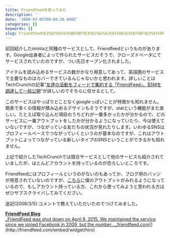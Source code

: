 ```yaml
---
title: Friendfeedを使ってみた
description: ''
date: '2008-03-05T00:00:26.000Z'
categories: []
keywords: []
slug: Friendfeed%E3%82%92%E4%BD%BF%E3%81%A3%E3%81%A6%E3%81%BF%E3%81%9F
---
```

前回紹介したimintaと同種のサービスとして、Friendfeedというものがあります。Google出身者によって作られたサービスだそうで、クローズドベータにてサービスされていたのですが、つい先日オープン化されました。

アイテムを読み込めるサービスの数がかなり用意してあって、英語圏のサービスで主要なものはカバーできているんじゃないかと思われます。詳しいことはTechCrunchの記事”[友達の活動をフィードで集約する「FriendFeed」、$5Mを調達して一般公開](http://jp.techcrunch.com/archives/friendfeed-raises-5-million-now-open-to-everyone/)”が詳しいのでそちらに任せるとして。

このサービスはやっぱりどことなくgoogleっぽいことが特徴かも知れません。簡素で多くの情報が積み込めるデザインもそうですが、statという機能がまた楽しい。たとえば取り込んだ項目のうちどれが一番多かったかが分かるので、どのサービスに一番アウトプットをしたかが分かるようになっていたり、今は使えていないですが、つながっている友だちの状況が見れたりします。いわゆるSNSはプロフィールベースでつながっていくというのが基本なのですが、これはアウトプットによってつながっている新しいタイプのSNSということができるかも知れません。

上記で紹介したTechCrunchでは競合サービスとして他のサービスも紹介されていましたが、ほとんどアカウントを持っているのが恐ろしいところです。

Friendfeedにはプロフィールというのがないのもあってか、ブログ用のバッジが用意されていないのですが、[こちら](http://friendfeed.com/hiro)に僕のアウトプットがみれるようになっているので、もしアカウント持っている方、これから使ってみようと思われる方はぜひサブスクライバしてみてください。

追記(2008/3/5):コメントで教えていただいたのでつけてみました。

[**FriendFeed Blog**  
_FriendFeed was shut down on April 9, 2015. We maintained the service since we joined Facebook in 2009, but the number…_friendfeed.com](http://friendfeed.com/embed/widget/hiro "http://friendfeed.com/embed/widget/hiro")[](http://friendfeed.com/embed/widget/hiro)